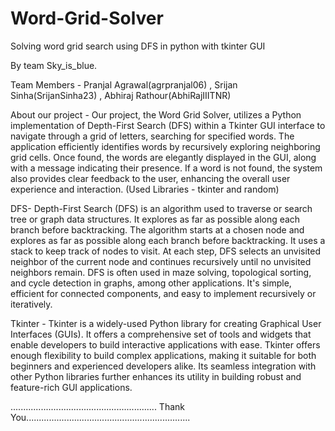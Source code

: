 # Word-Grid-Solver
Solving word grid search using DFS in python with tkinter GUI

By team Sky_is_blue.

Team Members - Pranjal Agrawal(agrpranjal06) , Srijan Sinha(SrijanSinha23) , Abhiraj Rathour(AbhiRajIIITNR)

About our project -
Our project, the Word Grid Solver, utilizes a Python implementation of Depth-First Search (DFS) within a Tkinter GUI interface to navigate through a grid of letters, searching for specified words. The application efficiently identifies words by recursively exploring neighboring grid cells. Once found, the words are elegantly displayed in the GUI, along with a message indicating their presence. If a word is not found, the system also provides clear feedback to the user, enhancing the overall user experience and interaction. (Used Libraries - tkinter and random)

DFS- 
Depth-First Search (DFS) is an algorithm used to traverse or search tree or graph data structures. It explores as far as possible along each branch before backtracking. 
The algorithm starts at a chosen node and explores as far as possible along each branch before backtracking. 
It uses a stack to keep track of nodes to visit. At each step, DFS selects an unvisited neighbor of the current node and continues recursively until no unvisited neighbors remain.
DFS is often used in maze solving, topological sorting, and cycle detection in graphs, among other applications.
It's simple, efficient for connected components, and easy to implement recursively or iteratively.

Tkinter -
Tkinter is a widely-used Python library for creating Graphical User Interfaces (GUIs). 
It offers a comprehensive set of tools and widgets that enable developers to build interactive applications with ease. 
Tkinter offers enough flexibility to build complex applications, making it suitable for both beginners and experienced developers alike.
Its seamless integration with other Python libraries further enhances its utility in building robust and feature-rich GUI applications.


.......................................................... Thank You.................................................................
